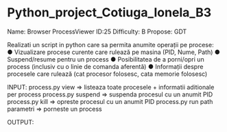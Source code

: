 # Python_project_Cotiuga_Ionela_B3

Name: Browser ProcessViewer ID:25 Difficulty: B Propose: GDT

Realizati un script in python care sa permita anumite operații pe procese:\
● Vizualizare procese curente care rulează pe masina (PID, Nume, Path)
● Suspend/resume pentru un process
● Posibilitatea de a porni/opri un process (inclusiv cu o linie de comanda aferentă)
● Informații despre procesele care rulează (cat procesor folosesc, cata memorie
folosesc)

INPUT:
process.py view ⇒ listeaza toate procesele + informatii aditionale per process
process.py suspend <PID> ⇒ suspenda procesul cu un anumit PID
process.py kill <PID> ⇒ opreste procesul cu un anumit PID
process.py run path parametri ⇒ porneste un process

OUTPUT:
